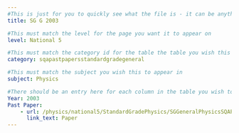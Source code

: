 ```yaml
---
#This is just for you to quickly see what the file is - it can be anything you want
title: SG G 2003

#This must match the level for the page you want it to appear on
level: National 5

#This must match the category id for the table the table you wish this to appear in
category: sqapastpapersstandardgradegeneral

#This must match the subject you wish this to appear in
subject: Physics

#There should be an entry here for each column in the table you wish to populate:
Year: 2003
Past Paper:
    - url: /physics/national5/StandardGradePhysics/SGGeneralPhysicsSQAPP/SGGeneralPhysicsSQApp2003.pdf
      link_text: Paper
---
```


